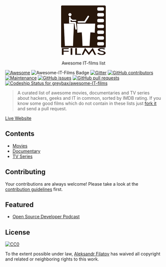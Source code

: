 <p align="center">
  <a href="https://greybax.github.com/awesome-IT-films">
    <img src="logos/logo_static.png">
  </a>
  <p align="center">Awesome IT-films list</p>
</p>

[![Awesome](https://cdn.rawgit.com/sindresorhus/awesome/d7305f38d29fed78fa85652e3a63e154dd8e8829/media/badge.svg)](https://github.com/sindresorhus/awesome)
![Awesome-IT-Films Badge](https://img.shields.io/endpoint.svg?url=https%3A%2F%2Fraw.githubusercontent.com%2Fgreybax%2Fawesome-IT-films%2Fmaster%2Fbadge_endpoint.json)
[![Gitter](https://badges.gitter.im/Join%20Chat.svg)](https://gitter.im/greybax/IT-films?utm_source=badge&utm_medium=badge&utm_campaign=pr-badge)
[![GitHub contributors](https://img.shields.io/github/contributors/greybax/awesome-IT-films.svg)](https://GitHub.com/greybax/awesome-IT-films/graphs/contributors/)
[![Maintenance](https://img.shields.io/badge/Maintained%3F-yes-green.svg)](https://GitHub.com/greybax/awesome-IT-films/graphs/commit-activity)
[![GitHub issues](https://img.shields.io/github/issues/greybax/awesome-IT-films.svg)](https://github.com/greybax/awesome-IT-films/issues)
[![GitHub pull requests](https://img.shields.io/github/issues-pr/greybax/awesome-IT-films.svg)](https://github.com/greybax/awesome-IT-films/pulls)
[![Codeship Status for greybax/awesome-IT-films](https://app.codeship.com/projects/9087a2d0-229e-0137-9e82-42071966847b/status?branch=master)](https://app.codeship.com/projects/329764)

> A curated list of awesome movies, documentaries and TV series about hackers, geeks and IT in common, sorted by IMDB rating. If you know some good films which do not contain in these lists just [fork it](https://github.com/greybax/awesome-IT-films/fork) and send a pull request.

[Live Website](https://alfilatov.com/awesome-IT-films/)

## Contents

- [Movies](movies.md)
- [Documentary](documentary.md)
- [TV Series](tv_series.md)

## Contributing
Your contributions are always welcome! Please take a look at the [contribution guidelines](CONTRIBUTING.md) first.

## Featured

 * [Open Source Developer Podcast](https://anchor.fm/opensourcedeveloperpod/episodes/The-Razzle-Dazzle-of-RasDash-e3vqee/a-aeo394)

## License
[![CC0](https://mirrors.creativecommons.org/presskit/buttons/88x31/svg/cc-zero.svg)](https://creativecommons.org/publicdomain/zero/1.0/)

To the extent possible under law, [Aleksandr Filatov](https://alfilatov.com) has waived all copyright and related or neighboring rights to this work.
